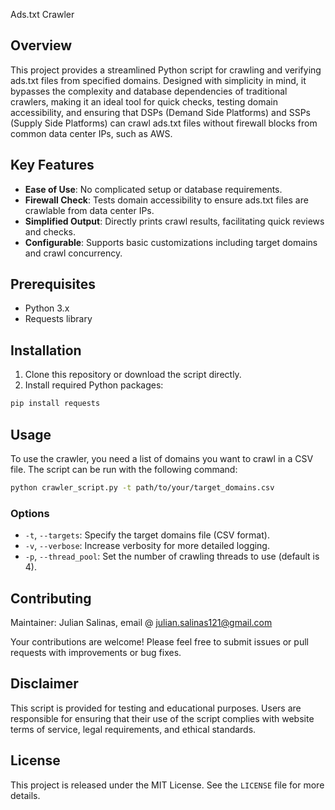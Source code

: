 Ads.txt Crawler

## Overview

This project provides a streamlined Python script for crawling and verifying ads.txt files from specified domains. Designed with simplicity in mind, it bypasses the complexity and database dependencies of traditional crawlers, making it an ideal tool for quick checks, testing domain accessibility, and ensuring that DSPs (Demand Side Platforms) and SSPs (Supply Side Platforms) can crawl ads.txt files without firewall blocks from common data center IPs, such as AWS.

## Key Features

- **Ease of Use**: No complicated setup or database requirements.
- **Firewall Check**: Tests domain accessibility to ensure ads.txt files are crawlable from data center IPs.
- **Simplified Output**: Directly prints crawl results, facilitating quick reviews and checks.
- **Configurable**: Supports basic customizations including target domains and crawl concurrency.

## Prerequisites

- Python 3.x
- Requests library

## Installation

1. Clone this repository or download the script directly.
2. Install required Python packages:

```bash
pip install requests
```

## Usage

To use the crawler, you need a list of domains you want to crawl in a CSV file. The script can be run with the following command:

```bash
python crawler_script.py -t path/to/your/target_domains.csv
```

### Options

- `-t`, `--targets`: Specify the target domains file (CSV format).
- `-v`, `--verbose`: Increase verbosity for more detailed logging.
- `-p`, `--thread_pool`: Set the number of crawling threads to use (default is 4).

## Contributing
Maintainer: Julian Salinas, email @ julian.salinas121@gmail.com

Your contributions are welcome! Please feel free to submit issues or pull requests with improvements or bug fixes.

## Disclaimer

This script is provided for testing and educational purposes. Users are responsible for ensuring that their use of the script complies with website terms of service, legal requirements, and ethical standards.

## License

This project is released under the MIT License. See the `LICENSE` file for more details.
